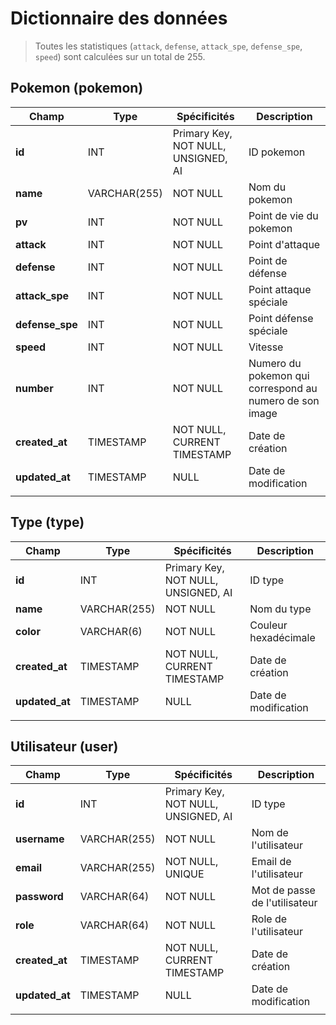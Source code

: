 # Dictionnaire des données

> Toutes les statistiques (`attack`, `defense`, `attack_spe`, `defense_spe`, `speed`) sont calculées sur un total de 255.

## Pokemon (pokemon)
|Champ|Type|Spécificités|Description|
|-|-|-|-|
|**id**|INT|Primary Key, NOT NULL, UNSIGNED, AI|ID pokemon|
|**name**|VARCHAR(255)|NOT NULL|Nom du pokemon|
|**pv**|INT|NOT NULL|Point de vie du pokemon|
|**attack**|INT|NOT NULL|Point d'attaque|
|**defense**|INT|NOT NULL|Point de défense|
|**attack_spe**|INT|NOT NULL|Point attaque spéciale|
|**defense_spe**|INT|NOT NULL|Point défense spéciale|
|**speed**|INT|NOT NULL|Vitesse|
|**number**|INT|NOT NULL|Numero du pokemon qui correspond au numero de son image|
|**created_at**|TIMESTAMP|NOT NULL, CURRENT TIMESTAMP|Date de création|
|**updated_at**|TIMESTAMP|NULL|Date de modification|
|||||


## Type (type)
|Champ|Type|Spécificités|Description|
|-|-|-|-|
|**id**|INT|Primary Key, NOT NULL, UNSIGNED, AI|ID type|
|**name**|VARCHAR(255)|NOT NULL|Nom du type|
|**color**|VARCHAR(6)|NOT NULL|Couleur hexadécimale|
|**created_at**|TIMESTAMP|NOT NULL, CURRENT TIMESTAMP|Date de création|
|**updated_at**|TIMESTAMP|NULL|Date de modification|
|||||


## Utilisateur (user)
|Champ|Type|Spécificités|Description|
|-|-|-|-|
|**id**|INT|Primary Key, NOT NULL, UNSIGNED, AI|ID type|
|**username**|VARCHAR(255)|NOT NULL|Nom de l'utilisateur|
|**email**|VARCHAR(255)|NOT NULL, UNIQUE|Email de l'utilisateur|
|**password**|VARCHAR(64)|NOT NULL|Mot de passe de l'utilisateur|
|**role**|VARCHAR(64)|NOT NULL|Role de l'utilisateur|
|**created_at**|TIMESTAMP|NOT NULL, CURRENT TIMESTAMP|Date de création|
|**updated_at**|TIMESTAMP|NULL|Date de modification|
|||||